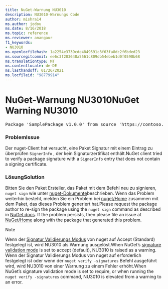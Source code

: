 ```yaml
---
title: NuGet-Warnung NU3010
description: NU3010-Warnungs Code
author: mishra14
ms.author: jodou
ms.date: 8/16/2018
ms.topic: reference
ms.reviewer: anangaur
f1_keywords:
- NU3010
ms.openlocfilehash: 1a2254e3739cde4849591c3f63fa8dc2f6bded23
ms.sourcegitcommit: ee6c3f203648a5561c809db54ebeb1d0f0598b68
ms.translationtype: MT
ms.contentlocale: de-DE
ms.lasthandoff: 01/26/2021
ms.locfileid: "98779914"
---
```

# <a name="nuget-warning-nu3010"></a><span data-ttu-id="88a69-103">NuGet-Warnung NU3010</span><span class="sxs-lookup"><span data-stu-id="88a69-103">NuGet Warning NU3010</span></span>

<pre>Package 'SamplePackage v1.0.0' from source 'https://contoso.com/index.json': The primary signature does not have a signing certificate.</pre>

### <a name="issue"></a><span data-ttu-id="88a69-104">Problem</span><span class="sxs-lookup"><span data-stu-id="88a69-104">Issue</span></span>

<span data-ttu-id="88a69-105">Der nuget-Client hat versucht, eine Paket Signatur mit einem Eintrag zu überprüfen `SignerInfo` , der kein Signaturzertifikat enthält.</span><span class="sxs-lookup"><span data-stu-id="88a69-105">NuGet client tried to verify a package signature with a `SignerInfo` entry that does not contain a signing certificate.</span></span>


### <a name="solution"></a><span data-ttu-id="88a69-106">Lösung</span><span class="sxs-lookup"><span data-stu-id="88a69-106">Solution</span></span>

<span data-ttu-id="88a69-107">Bitten Sie den Paket Ersteller, das Paket mit dem Befehl neu zu signieren, `nuget sign` wie unter [nuget-Dokumente](../../create-packages/sign-a-package.md)beschrieben. Wenn das Problem weiterhin besteht, melden Sie ein Problem bei [nuget/Home](https://github.com/NuGet/Home/issues) zusammen mit dem Paket, das dieses Problem generiert hat.</span><span class="sxs-lookup"><span data-stu-id="88a69-107">Please request the package author to re-sign the package using the `nuget sign` command as described in [NuGet docs](../../create-packages/sign-a-package.md). If the problem persists, then please file an issue at [NuGet/Home](https://github.com/NuGet/Home/issues) along with the package that generated this problem.</span></span>


> [!Note]
> <span data-ttu-id="88a69-108">Wenn der [Signatur Validierungs Modus](../../consume-packages/installing-signed-packages.md#configure-package-signature-requirements) von nuget auf Accept (Standard) festgelegt ist, wird NU3010 als Warnung ausgelöst.</span><span class="sxs-lookup"><span data-stu-id="88a69-108">When NuGet’s [signature validation mode](../../consume-packages/installing-signed-packages.md#configure-package-signature-requirements) is set to accept (default), NU3010 is raised as a warning.</span></span> <span data-ttu-id="88a69-109">Wenn der Signatur Validierungs Modus von nuget auf erforderlich festgelegt ist oder wenn der `nuget verify -signatures` Befehl ausgeführt wird, wird NU3010 von einer Warnung zu einem Fehler erhöht.</span><span class="sxs-lookup"><span data-stu-id="88a69-109">When NuGet’s signature validation mode is set to require, or when running the `nuget verify -signatures` command, NU3010 is elevated from a warning to an error.</span></span> 

